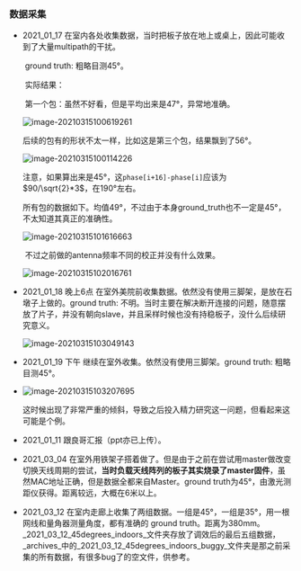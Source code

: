 ### 数据采集

* 2021_01_17 在室内各处收集数据，当时把板子放在地上或桌上，因此可能收到了大量multipath的干扰。

  ​	ground truth: 粗略目测45°。

  ​	实际结果：

  ​	第一个包：虽然不好看，但是平均出来是47°，异常地准确。

  ![image-20210315100619261](C:\Users\lm\AppData\Roaming\Typora\typora-user-images\image-20210315100619261.png)

  后续的包有的形状不太一样，比如这是第三个包，结果飘到了56°。

  ![image-20210315100114226](C:\Users\lm\AppData\Roaming\Typora\typora-user-images\image-20210315100114226.png)

  ​	注意，如果算出来是45°，这`phase[i+16]-phase[i]`应该为$90/\sqrt{2}*3$，在190°左右。

  ​	所有包的数据如下。均值49°，不过由于本身ground_truth也不一定是45°，不太知道其真正的准确性。

  ![image-20210315101616663](C:\Users\lm\AppData\Roaming\Typora\typora-user-images\image-20210315101616663.png)

  ​	不过之前做的antenna频率不同的校正并没有什么效果。

  ![image-20210315102016761](C:\Users\lm\AppData\Roaming\Typora\typora-user-images\image-20210315102016761.png)

* 2021_01_18 晚上6点 在室外美院前收集数据。依然没有使用三脚架，是放在石墩子上做的。ground truth: 不明。当时主要在解决断开连接的问题，随意摆放了片子，并没有朝向slave，并且采样时候也没有持稳板子，没什么后续研究意义。

  ![image-20210315103049143](C:\Users\lm\AppData\Roaming\Typora\typora-user-images\image-20210315103049143.png)

* 2021_01_19 下午 继续在室外收集。依然没有使用三脚架。ground truth: 粗略目测45°。

* ![image-20210315103207695](C:\Users\lm\AppData\Roaming\Typora\typora-user-images\image-20210315103207695.png)

  这时候出现了非常严重的倾斜，导致之后投入精力研究这一问题，但看起来这可能是个例。

* 2021_01_11 跟良哥汇报（ppt亦已上传）。

* 2021_03_04 在室外用铁架子搭着做了。但是由于之前在尝试用master做改变切换天线周期的尝试，**当时负载天线阵列的板子其实烧录了master固件**，虽然MAC地址正确，但是数据全都来自Master。ground truth为45°，由激光测距仪获得。距离较远，大概在6米以上。

* 2021_03_12 在室内走廊上收集了两组数据。一组是45°，一组是35°，用一根网线和量角器测量角度，都有准确的 ground truth。距离为380mm。_2021_03_12_45degrees_indoors_文件夹存放了调效后的最后五组数据，_archives_中的_2021_03_12_45degrees_indoors_buggy_文件夹是那之前采集的所有数据，有很多bug了的空文件，供参考。